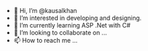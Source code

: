 - 👋 Hi, I’m @kausalkhan
- 👀 I’m interested in developing and designing.
- 🌱 I’m currently learning ASP .Net with C#
- 💞️ I’m looking to collaborate on ...
- 📫 How to reach me ...

<!---
khanvaii/khanvaii is a ✨ special ✨ repository because its `README.md` (this file) appears on your GitHub profile.
You can click the Preview link to take a look at your changes.
--->


